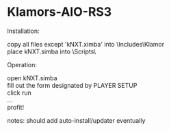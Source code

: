 # Klamors-AIO-RS3

Installation:

  copy all files except 'kNXT.ximba' into \Includes\Klamor\
  place kNXT.simba into \Scripts\
  
Operation:

  open kNXT.simba  
  fill out the form designated by PLAYER SETUP  
  click run  
  ...  
  profit!
  
  notes: should add auto-install/updater eventually
